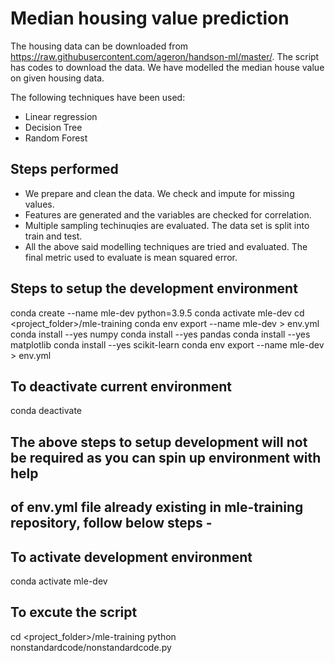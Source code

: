 # Median housing value prediction

The housing data can be downloaded from https://raw.githubusercontent.com/ageron/handson-ml/master/. The script has codes to download the data. We have modelled the median house value on given housing data. 

The following techniques have been used: 

 - Linear regression
 - Decision Tree
 - Random Forest

## Steps performed
 - We prepare and clean the data. We check and impute for missing values.
 - Features are generated and the variables are checked for correlation.
 - Multiple sampling techinuqies are evaluated. The data set is split into train and test.
 - All the above said modelling techniques are tried and evaluated. The final metric used to evaluate is mean squared error.

## Steps to setup the development environment
conda create --name mle-dev python=3.9.5
conda activate mle-dev
cd <project_folder>/mle-training
conda env export --name mle-dev > env.yml
conda install --yes numpy
conda install --yes pandas
conda install --yes matplotlib
conda install --yes scikit-learn
conda env export --name mle-dev > env.yml
## To deactivate current environment
conda deactivate

## The above steps to setup development will not be required as you can spin up environment with help 
## of env.yml file already existing in mle-training repository, follow below steps -
## To activate development environment
conda activate mle-dev
## To excute the script
cd <project_folder>/mle-training
python nonstandardcode/nonstandardcode.py